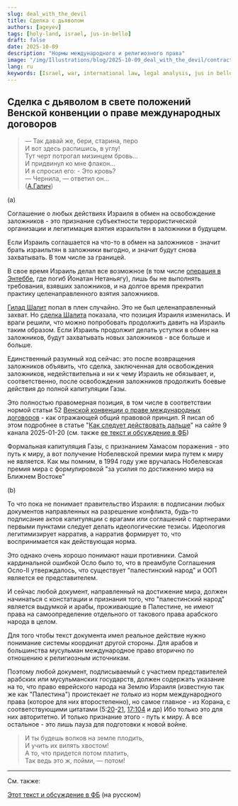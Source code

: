 ```yaml
---
slug: deal_with_the_devil
title: Сделка с дьяволом
authors: [ageyev]
tags: [holy-land, israel, jus-in-bello]
draft: false
date: 2025-10-09
description: "Нормы международного и религиозного права"
image: "/img/Illustrations/blog/2025-10-09_deal_with_the_devil/contract_with_the_devil_ChatGPT01.png" 
lang: ru
keywords: [Israel, war, international law, legal analysis, jus in bello]
---
```


## Сделка с дьяволом в свете положений Венской конвенции о праве международных договоров

> — Так давай же, бери, старина, перо <br/>
> И вот здесь распишись, в углу! <br/>
> Тут черт потрогал мизинцем бровь… <br/>
> И придвинул ко мне флакон… <br/>
> И я спросил его: - Это кровь? <br/>
> — Чернила, — ответил он… <br/>
> ([А.Галич](https://www.culture.ru/poems/3580/eshe-raz-o-cherte))

(a)

Соглашение о любых действиях Израиля в обмен на освобождение заложников - это признание субъектности террористической организации и легитимация взятия израильтян в заложники в будущем.

Если Израиль соглашается на что-то в обмен на заложников - значит брать израильтян в заложники выгодно, и значит будут снова захватывать. В том числе за границей. <!-- truncate --> 

В свое время Израиль делал все возможное (в том числе [операция в Энтеббе](https://en.wikipedia.org/wiki/Entebbe_raid), где погиб Йонатан Нетаньягу), лишь бы не выполнять требования, взявших заложников, и на долгое время прекратил практику целенаправленного взятия заложников.

[Гилад Шалит](https://en.wikipedia.org/wiki/Gilad_Shalit) попал в плен случайно. Это не был целенаправленный захват. Но [сделка Шалита](https://en.wikipedia.org/wiki/Gilad_Shalit_prisoner_exchange) показала, что позиция Израиля изменилась. И враги решили, что можно попробовать продолжить давить на Израиль таким образом. Если Израиль продолжит делать уступки в обмен на заложников, будут захватывать новых заложников - все больше и больше.

Единственный разумный ход сейчас: это после возвращения заложников объявить, что сделка, заключенная для освобождения заложников, недействительна и ни к чему Израиль не обязывает, и, соответственно, после освобождения заложников продолжить боевые действия до полной капитуляции Газы.

Это полностью правомерная позиция, в том числе в соответствии нормой статьи 52 [Венской конвенции о праве международных договоров](https://en.wikipedia.org/wiki/Vienna_Convention_on_the_Law_of_Treaties) - как отражающей общий правовой принцип. Я писал об этом подробнее в статье "[Как следует действовать дальше](https://www.9tv.co.il/item/85108)" на сайте 9 канала 2025-01-20 (см. также [ее текст и обсуждение в ФБ](https://www.facebook.com/viktor.ageyev/posts/pfbid02FPyGZb3kJuQVf64JXAoTEJhwkjzFQ7xf21jMKgZo93tfmDq8N4DXLhPVXCDfe5til))

Формальная капитуляция Газы, с признанием Хамасом поражения - это путь к миру, а вот получение Нобелевской премии мира путем к миру не является. Как мы помним, в 1994 году уже вручалась Нобелевская премия мира с формулировкой "за усилия по достижению мира на Ближнем Востоке"

(b)

То что пока не понимает правительство Израиля: в подписании любых документов направленных на разрешение конфликта, будь-то подписание актов капитуляции с врагами или соглашений с партнерами первыми пунктами следует делать идеологические тезисы. Идеология легитимизирует нарратив, а нарратив формирует то, что воспринимается как действующая норма.

Это однако очень хорошо понимают наши противники. Самой кардинальной ошибкой Осло было то, что в преамбуле Соглашения Осло-II утверждалось, что существует "палестинский народ" и ООП является ее представителем.

И сейчас любой документ, направленный на достижение мира, должен начинаться с констатации и признания того, что "палестинский народ" является выдумкой и арабы, проживающие в Палестине, не имеют права на самоопределение отдельного от такового права арабского народа в целом.

Для того чтобы текст документа имел реальное действие нужно понимание системы координат другой стороны. Для арабов и большинства мусульман международное право вторично по отношению к религиозным источникам.

Поэтому любой документ, подписываемый с участием представителей арабских или мусульманских государств, должен содержать указание на то, что право еврейского народа на Землю Израиля (известную так же как "Палестина") проистекает *не только* из норм международного права (которое для них второстепенно), но самое главное - из Корана, с соответствующими цитатами (5:[20](https://quran-online.ru/5:20)-[21](https://quran-online.ru/5:21), [17:104](https://quran-online.ru/17:104) и др) Ибо только это для них авторитетно. И только признание этого - путь к миру. А все остальное - это лишь пауза для подготовки к новой войне.

> И ты будешь волков на земле плодить, <br/>
> И учить их вилять хвостом! <br/>
> А то, что придется потом платить, <br/>
> Так ведь это ж, пойми, — потом!  <br/>

---

См. также:

[Этот текст и обсуждение в ФБ](https://www.facebook.com/viktor.ageyev/posts/pfbid0xP5TKZwGPyYV824UgTYV4je1uzpN3zHkLJk4G9b6NYZorxoD9Eez7AbrqhyPQocjl) (на русском)

